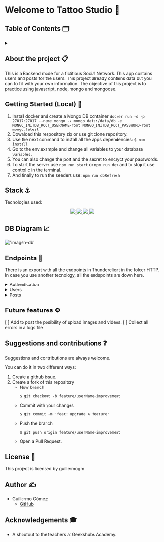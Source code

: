 
# Welcome to Tattoo Studio 🎨

 ## Table of Contents 🗂️
<details>
  <summary></summary>
  <ol>
    <li><a href="#about-the-project">About the project 📋</a></li>
    <li><a href="#getting-started">Getting started 🚀</a></li>
    <li><a href="#stack">Stack ⚓</a></li>
    <li><a href="#diagrama-bd">DB Diagram 📈</a></li>
    <li><a href="#endpoints">Endpoints 📌</a></li>
    <li><a href="#futuras-funcionalidades">Future features ⚙️</a></li>
    <li><a href="#contribuciones">Suggestions and contributions ❓</a></li>
    <li><a href="#licencia">License 🔑</a></li>
    <li><a href="#author">Author ✍️</a></li>
    <li><a href="#acknowledgments">Acknowledgments 🎓</a></li>
  </ol>
</details>

<div id="about-the-project"></div>

## About the project 📋
This is a Backend made for a fictitious Social Network. This app contains users and  posts for the users. This project already conteins data but you can to fill with your own information.
The objective of this project is to practice using javascript, node, mongo and mongoose.

<div id="getting-started"></div>

## Getting Started (Local) 	🚀
1. Install docker and create a Mongo DB container
``` docker run -d -p 27017:27017 --name mongo -v mongo_data:/data/db -e MONGO_INITDB_ROOT_USERNAME=root MONGO_INITDB_ROOT_PASSWORD=root mongo:latest ```
2. Download this respository zip or use git clone repository.
3. Use the next command to install all the apps dependencies: ` $ npm install `
4. Go to the env.example and change all variables to your database variables.
5. You can also change the port and the secret to encryct your passwords.
6. To start the server use `npm run start` or `npm run dev` and to stop it use control c in the terminal.
7. And finally to run the seeders use: `npm run dbRefresh` 

<div id="stack"></div> 

## Stack ⚓
Tecnologies used:
<div align="center">
<a href=" https://developer.mozilla.org/es/docs/Web/JavaScript">
    <img src= "https://img.shields.io/badge/javascipt-EFD81D?style=for-the-badge&logo=javascript&logoColor=black"/>
</a>
<a href="https://www.mongodb.com/es">
    <img src= "https://img.shields.io/badge/MongoDB-%234ea94b.svg?style=for-the-badge&logo=mongodb&logoColor=white"/>
</a>
<a href="https://nodejs.org/es/">
    <img src= "https://img.shields.io/badge/node.js-026E00?style=for-the-badge&logo=node.js&logoColor=white"/>
</a>
<a href="https://www.typescriptlang.org/">
    <img src= "https://img.shields.io/badge/TypeScript-3178C6?style=for-the-badge&logo=typescript&logoColor=white"/>
</a>
 </div>

<div id="diagrama-bd"></div>

## DB Diagram 	📈
!['imagen-db'](./images/Db-diagram.png)

<div id="endpoints"></div>

## Endpoints 📌
There is an export with all the endpoints in Thunderclient in the folder HTTP. In case you use another tecnology, all the endspoints are down here.

<details>
<summary>Authentication</summary>

- **Register user**

          POST http://localhost:4010/api/auth/register

    body:

    ```js
        {
            "email": "david@david.com",
            "password": "123456789"
        }
    ```

<br>

- **Login user**	

          POST http://localhost:5000/api/auth/login

    body:

    ```js
        {
            "email": "david@david.com",
            "password": "123456789"
        }
    ```
</details>
<details>
<summary>Users</summary>

- **View all users** (IS ADMIN)

          GET http://localhost:5000/api/users

    auth:

    ```js
        auth token
    ```

<br>

- **View user profile**

          GET http://localhost:5000/api/users/profile

    auth:

    ```js
        auth token
    ```

<br>

- **Update user profile**

          PUT http://localhost:5000/api/users/profile

    body:

    ```js
        {
            "email": "nuno@nuno.com",
            "password": "123498765"
        }
    ```

    auth:

    ```js
        auth token
    ```

</details>
<details>
<summary>Posts</summary>

- **Create post** 

          POST http://localhost:5000/api/posts

    body:

    ```js
        {
            "description": "hello world"
        }
    ```

    auth:

    ```js
        auth token
    ```

<br>

- **Delete post**

          DLETE http://localhost:5000/api/posts/:id

    auth:

    ```js
        auth token
    ```

<br>

- **Update post**

          PUT http://localhost:5000/api/posts/:id

    body:

    ```js
        {
            "description": "update succesfully"
        }
    ```

    auth:

    ```js
        auth token
    ```

<br>

- **Get own posts**

          GET http://localhost:5000/api/posts/own

    auth:

    ```js
        auth token
    ```

<br>

- **Get all posts**

          GET http://localhost:5000/api/posts

    auth:

    ```js
        auth token
    ```

<br>

- **Get post by id**

          GET http://localhost:5000/api/posts/:id

    auth:

    ```js
        auth token
    ```

<br>

- **Get posts by a user** 

          GET http://localhost:5000/api/posts/users/:id-user

    auth:

    ```js
        auth token
    ```

<br>


- **Like and unlike post**

          PUT http://localhost:5000/api/posts/like/:id


    auth:

    ```js
        auth token
    ```
</details>


<div id="futuras-funcionalidades"> </div>

## Future features ⚙️
[ ] Add to post the posibility of upload images and  videos.
[ ] Collect all errors in a logs file

<div id="contribuciones"></div>

## Suggestions and contributions ❓
Suggestions and contributions are always welcome.

You can do it in two different ways:

1. Create a github issue.
2. Create a fork of this repository
    - New branch 
        ```
        $ git checkout -b feature/userName-improvement
        ```
    - Commit with your changes 
        ```
        $ git commit -m 'feat: upgrade X feature'
        ```
    - Push the branch 
        ```
        $ git push origin feature/userName-improvement
        ```
    - Open a Pull Request.

<div id="licencia"></div>

## License 🔑
This project is licensed by guillermogm

 <div id="author"></div>

## Author ✍️
* Guillermo Gómez:
    * [GitHub](https://github.com/guillermogm)

<div id="acknowledgments"></div>

## Acknowledgements 🎓
* A shoutout to the teachers at Geekshubs Academy.